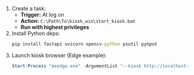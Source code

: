 1. Create a task:
   - **Trigger:** At log on
   - **Action:** `C:\Path\To\kiosk_win\start_kiosk.bat`
   - **Run with highest privileges**
2. Install Python deps:
   ```bat
   pip install fastapi uvicorn opencv-python psutil pynput
   ```
3. Launch kiosk browser (Edge example):
   ```powershell
   Start-Process "msedge.exe" -ArgumentList "--kiosk http://localhost:8000 --edge-kiosk-type=fullscreen"
   ```
